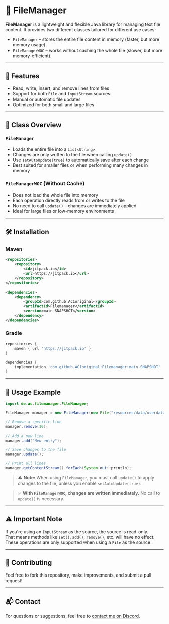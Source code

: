 # 📁 FileManager

**FileManager** is a lightweight and flexible Java library for managing text file content. It provides two different classes tailored for different use cases:

- `FileManager` – stores the entire file content in memory (faster, but more memory usage).
- `FileManagerWOC` – works without caching the whole file (slower, but more memory-efficient).

---

## 🚀 Features

- Read, write, insert, and remove lines from files
- Support for both `File` and `InputStream` sources
- Manual or automatic file updates
- Optimized for both small and large files

---

## 🧱 Class Overview

### `FileManager`

- Loads the entire file into a `List<String>`
- Changes are only written to the file when calling `update()`
- Use `setAutoUpdate(true)` to automatically save after each change
- Best suited for smaller files or when performing many changes in memory

### `FileManagerWOC` (Without Cache)

- Does not load the whole file into memory
- Each operation directly reads from or writes to the file
- No need to call `update()` – changes are immediately applied
- Ideal for large files or low-memory environments

---

## 🛠️ Installation

### Maven

```xml
<repositories>
    <repository>
        <id>jitpack.io</id>
        <url>https://jitpack.io</url>
    </repository>
</repositories>

<dependencies>
    <dependency>
        <groupId>com.github.AC1original</groupId>
        <artifactId>Filemanager</artifactId>
        <version>main-SNAPSHOT</version>
    </dependency>
</dependencies>
```

### Gradle

```groovy
repositories {
    maven { url 'https://jitpack.io' }
}

dependencies {
    implementation 'com.github.AC1original:Filemanager:main-SNAPSHOT'
}
```

---

## 📄 Usage Example

```java
import de.ac.filemanager.FileManager;

FileManager manager = new FileManager(new File("resources/data/userdata.dat"));

// Remove a specific line
manager.remove(10);

// Add a new line
manager.add("New entry");

// Save changes to the file
manager.update();

// Print all lines
manager.getContentStream().forEach(System.out::println);
```

> ⚠️ **Note:** When using `FileManager`, you must call `update()` to apply changes to the file, unless you enable `setAutoUpdate(true)`.

> ✅ **With `FileManagerWOC`, changes are written immediately.** No call to `update()` is necessary.
> 
---

## ⚠️ Important Note

If you're using an `InputStream` as the source, the source is read-only.  
That means methods like `set()`, `add()`, `remove()`, etc. will have no effect.  
These operations are only supported when using a `File` as the source.

---

## 🤝 Contributing

Feel free to fork this repository, make improvements, and submit a pull request!

---

## 📬 Contact

For questions or suggestions, feel free to [contact me on Discord](https://discord.com/users/872921450691067924/).
